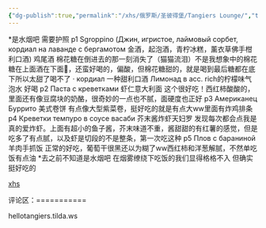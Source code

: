 ```yaml
---
{"dg-publish":true,"permalink":"/xhs/俄罗斯/圣彼得堡/Tangiers Lounge/","tags":["rednote","圣彼得堡"],"created":"2025-03-17T22:12:23.997+08:00","updated":"2025-03-20T22:46:14.552+08:00"}
---
```


 

*是水烟吧 需要护照
p1 Sgroppino (Джин, игристое, лаймовый сорбет, кордиал на лаванде с бергамотом 金酒，起泡酒，青柠冰糕，薰衣草佛手柑利口酒)
鸡尾酒 棉花糖在倒进去的那一刻消失了（猫猫流泪）不是我想象中的棉花糖在上面酒在下面🤣，还蛮好喝的，偏酸，但棉花糖甜的，就是喝到最后糖都在底下所以太甜了喝不了
· кордиал 一种甜利口酒
Лимонад в асс. rich的柠檬味气泡水 好喝
p2 Паста с креветками 虾仁意大利面 这个很好吃！西红柿酸酸的，里面还有像豆腐块的奶酪，很奇妙的一点也不腻，面硬度也正好
p3 Американец Буррито 美式卷饼 有点像大型紫菜卷，挺好吃的就是有点大ww里面有炸鸡排条
p4 Креветки темпуро в соусе васаби 芥末酱炸虾天妇罗 发现每次都会点我是真的爱炸虾。上面有超小的鱼子酱，芥末味道不重，酱甜甜的有红薯的感觉，但是吃多了有点腻，以及虾是切段的不是整条，第一次吃这种
p5 Плов с бараниной 羊肉手抓饭 正常的好吃，葡萄干很黑还以为糊了ww西红柿和洋葱解腻，不然单吃饭有点油
*去之前不知道是水烟吧 在烟雾缭绕下吃饭的我们显得格格不入 但确实挺好吃的

[xhs](https://www.xiaohongshu.com/explore/6494a95f0000000012030d4f?xsec_token=ABBtF4aSZ5nTB_vzqqjB0nQNOxLaxO1kBEYzo-27uOBe0=&xsec_source=pc_user)

评论区：===========

hellotangiers.tilda.ws
